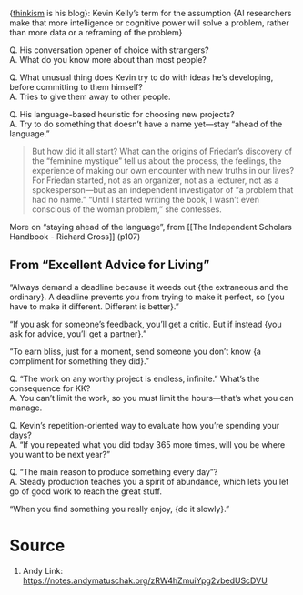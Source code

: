{[thinkism](https://kk.org/thetechnium/thinkism/) is his blog}: Kevin Kelly’s term for the assumption {AI researchers make that more intelligence or cognitive power will solve a problem, rather than more data or a reframing of the problem}

Q. His conversation opener of choice with strangers?  
A. What do you know more about than most people?

Q. What unusual thing does Kevin try to do with ideas he’s developing, before committing to them himself?  
A. Tries to give them away to other people.

Q. His language-based heuristic for choosing new projects?  
A. Try to do something that doesn’t have a name yet—stay “ahead of the language.”

> But how did it all start? What can the origins of Friedan’s discovery of the “feminine mystique” tell us about the process, the feelings, the experience of making our own encounter with new truths in our lives? For Friedan started, not as an organizer, not as a lecturer, not as a spokesperson—but as an independent investigator of “a problem that had no name.” “Until I started writing the book, I wasn’t even conscious of the woman problem,” she confesses.

More on “staying ahead of the language”, from [[The Independent Scholars Handbook - Richard Gross]] (p107)

## From “Excellent Advice for Living”

“Always demand a deadline because it weeds out {the extraneous and the ordinary}. A deadline prevents you from trying to make it perfect, so {you have to make it different. Different is better}.”

“If you ask for someone’s feedback, you’ll get a critic. But if instead {you ask for advice, you’ll get a partner}.”

“To earn bliss, just for a moment, send someone you don’t know {a compliment for something they did}.”

Q. “The work on any worthy project is endless, infinite.” What’s the consequence for KK?  
A. You can’t limit the work, so you must limit the hours—that’s what you can manage.

Q. Kevin’s repetition-oriented way to evaluate how you’re spending your days?  
A. “If you repeated what you did today 365 more times, will you be where you want to be next year?”

Q. “The main reason to produce something every day”?  
A. Steady production teaches you a spirit of abundance, which lets you let go of good work to reach the great stuff.

“When you find something you really enjoy, {do it slowly}.”
# Source
1. Andy Link: https://notes.andymatuschak.org/zRW4hZmuiYpg2vbedUScDVU